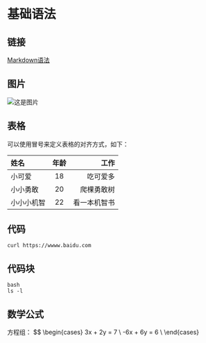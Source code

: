 
# 基础语法

## 链接
[Markdown语法](https://markdown.com.cn)

## 图片
![这是图片](https://markdown.com.cn/assets/img/philly-magic-garden.9c0b4415.jpg "Magic Gardens")

## 表格

可以使用冒号来定义表格的对齐方式，如下：

| 姓名   | 年龄 |     工作 |
| :----- | :--: | -------: |
| 小可爱 |  18  | 吃可爱多 |
| 小小勇敢 |  20  | 爬棵勇敢树 |
| 小小小机智 |  22  | 看一本机智书 |
## 代码
` curl https://wwww.baidu.com `
## 代码块
```
bash
ls -l
```

## 数学公式
方程组：
$$
\begin{cases}
3x + 2y  = 7 \\
-6x + 6y  = 6 \\
\end{cases}